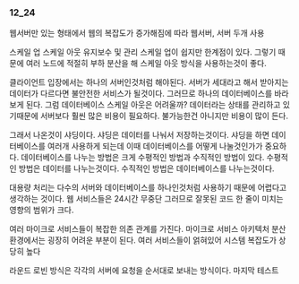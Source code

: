 ### 12_24

웹서버만 있는 형태에서 웹의 복잡도가 증가해짐에 따라 웹서버, 서버 두개 사용

스케일 업 스케일 아웃 
유지보수 및 관리 스케일 업이 쉽지만 한계점이 있다. 
그렇기 때문에 여러 노드에 적절히 부하 분산을 해 
스케일 아웃 방식을 사용하는것이 좋다. 

클라이언트 입장에서는 하나의 서버인것처럼 해야된다. 
서버가 세대라고 해서 받아지는 데이터가 다르다면 불안전한 서비스가 될것이다. 
그러므로 하나의 데이터베이스를 바라보게 된다. 
그럼 데이터베이스 스케일 아웃은 어려울까?
데이터라는 상태를 관리하고 있기때문에 서버보다 훨씬 많은 비용이 필요하다. 
불가능한건 아니지만 비용이 많이 든다.

그래서 나온것이 샤딩이다.
샤딩은 데이터를 나눠서 저장하는것이다.
샤딩을 하면 데이터베이스를 여러개 사용하게 되는데
이때 데이터베이스를 어떻게 나눌것인가가 중요하다.
데이터베이스를 나누는 방법은 크게 수평적인 방법과 수직적인 방법이 있다.
수평적인 방법은 데이터를 나누는것이다.
수직적인 방법은 데이터베이스를 나누는것이다.

대용량 처리는 
다수의 서버와 데이터베이스를 하나인것처럼 사용하기 때문에 어렵다고 생각하는 것이다. 
웹 서비스들은 24시간 무중단 그러므로 잘못된 코드 한 줄이 미치는 영향의 범위가 크다. 

여러 마이크로 서비스들이 복잡한 의존 관계를 가진다. 
마이크로 서비스 아키텍처 분산환경에서는 굉장히 어려운 부분이 된다. 
여러 서비스들이 얽혀있어 시스템 복잡도가 상당히 높다

라운드 로빈 방식은 각각의 서버에 요청을 순서대로 보내는 방식이다.
마지막 테스트 

















































